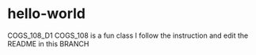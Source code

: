 # hello-world
COGS_108_D1
COGS_108 is a fun class
I follow the instruction and edit the README in this BRANCH
